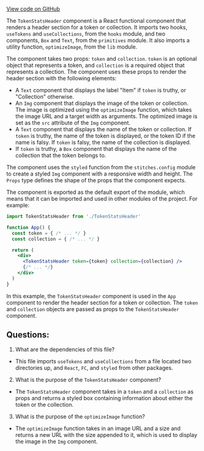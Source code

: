 [View code on GitHub](zoo-labs/zoo/blob/master/ui/src/modal/bid/TokenStatsHeader.tsx)

The `TokenStatsHeader` component is a React functional component that renders a header section for a token or collection. It imports two hooks, `useTokens` and `useCollections`, from the `hooks` module, and two components, `Box` and `Text`, from the `primitives` module. It also imports a utility function, `optimizeImage`, from the `lib` module.

The component takes two props: `token` and `collection`. `token` is an optional object that represents a token, and `collection` is a required object that represents a collection. The component uses these props to render the header section with the following elements:

- A `Text` component that displays the label "Item" if `token` is truthy, or "Collection" otherwise.
- An `Img` component that displays the image of the token or collection. The image is optimized using the `optimizeImage` function, which takes the image URL and a target width as arguments. The optimized image is set as the `src` attribute of the `Img` component.
- A `Text` component that displays the name of the token or collection. If `token` is truthy, the name of the token is displayed, or the token ID if the name is falsy. If `token` is falsy, the name of the collection is displayed.
- If `token` is truthy, a `Box` component that displays the name of the collection that the token belongs to.

The component uses the `styled` function from the `stitches.config` module to create a styled `Img` component with a responsive width and height. The `Props` type defines the shape of the props that the component expects.

The component is exported as the default export of the module, which means that it can be imported and used in other modules of the project. For example:

```jsx
import TokenStatsHeader from './TokenStatsHeader'

function App() {
  const token = { /* ... */ }
  const collection = { /* ... */ }

  return (
    <div>
      <TokenStatsHeader token={token} collection={collection} />
      {/* ... */}
    </div>
  )
}
```

In this example, the `TokenStatsHeader` component is used in the `App` component to render the header section for a token or collection. The `token` and `collection` objects are passed as props to the `TokenStatsHeader` component.
## Questions: 
 1. What are the dependencies of this file?
- This file imports `useTokens` and `useCollections` from a file located two directories up, and `React`, `FC`, and `styled` from other packages.

2. What is the purpose of the `TokenStatsHeader` component?
- The `TokenStatsHeader` component takes in a `token` and a `collection` as props and returns a styled box containing information about either the token or the collection.

3. What is the purpose of the `optimizeImage` function?
- The `optimizeImage` function takes in an image URL and a size and returns a new URL with the size appended to it, which is used to display the image in the `Img` component.